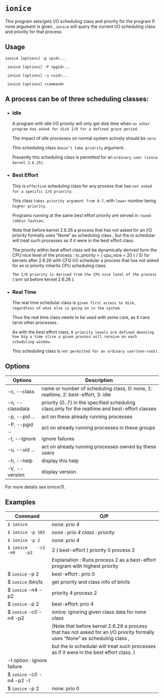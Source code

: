 # `ionice`

This program sets/gets I/O scheduling class and priority for the program If none argument is given , `ionice` will query the current I/O scheduling class and priority for that process

## Usage

 `ionice [options] -p <pid>...`
 
` ionice [options] -P <pgid>...`

` ionice [options] -u <uid>...`

` ionice [options] <command>`


## A process can be of three scheduling classes:
- ### Idle
		
	A program with idle I/O priority will only get disk time when `no other program has asked for disk I/O for a defined grace period`.
	
	The impact of idle processes on normal system actively should be `zero`.
	
	This scheduling class `doesn’t take priority` argument.
	
	Presently this scheduling class is permitted for an `ordinary user (since kernel 2.6.25)`.
- ### Best Effort
		
	This is `effective` scheduling class for any process that has `not asked for a specific I/O priority`.
	
	This class `takes priority argument from 0-7`, with `lower` number being `higher priority`.
	
	Programs running at the same best effort priority are served in `round- robbin fashion`.
	
	Note that before kernel 2.6.26  a process that has not asked for an I/O priority formally uses “None” as scheduling class , but the io schedular will treat such processes as if it were in the best effort class. 
	
	The priority within best effort class will be dynamically derived form the CPU nice level of the process : io_priority = ( cpu_nice + 20 ) / 5/
	for kernels after 2.6.26 with CFQ I/O schedular a process that has not asked for sn io priority inherits CPU scheduling class.
	
	`The I/O priority is derived from the CPU nice level of the process` ( smr sd before kernel 2.6.26 ).

- ### Real Time
		
	The real time schedular class is `given first access to disk, regardless of what else is going on in the system`.
	
	Thus the real time class needs to be used with some care, as it cans tarve other processes .
	
	As with the best effort class, `8 priority levels are defined denoting how big a time slice a given process will receive on each scheduling window`.	
	
	This scheduling class is `not permitted for an ordinary user(non-root)`.

## Options
| Options | Description |
|---|---|
| -c, --class <class>   | name or number of scheduling class, 0: none, 1: realtime, 2: best-effort, 3: idle|
| -n, --classdata <num> | priority (0..7) in the specified scheduling class,only for the realtime and best-effort classes|
| -p, --pid <pid>...    | act on these already running processes|
| -P, --pgid <pgrp>...  | act on already running processes in these groups|
| -t, --ignore          | ignore failures|
| -u, --uid <uid>...    | act on already running processes owned by these users|
| -h, --help            | display this help|
| -V, --version         | display version|

For more details see ionice(1).


## Examples
| Command | O/P |
|---|---|	
|`$ ionice` |*none: prio 4*|
|`$ ionice -p 101`|*none : prio 4* *class : priority*|
|`$ ionice -p 2` |*none: prio 4*|
|`$ ionice    -c2    -n0    -p2`|2 ( best-effort )	priority 0	process 2 |
||Explanation :	 Runs process 2 as a best-effort program with highest priority|
|$ `ionice` -p 2|best-effort : prio 0|
|$ `ionice` /bin/ls|get priority and class info of bin/ls |
|$ `ionice` -n4 -p2|priority 4	process 2 |
|$ `ionice` -p 2|  best-effort: prio 4|
|$ `ionice` -c0 -n4 -p2|ionice: ignoring given class data for none class|
||(Note that before kernel 2.6.26  a process that has not asked for an I/O priority formally uses “None” as scheduling class , |
||but the io schedular will treat such processes as if it were in the best effort class. )|
|-t option : ignore failure||
|$ `ionice` -c0 -n4 -p2 -t| | 
|$ `ionice` -p 2|none: prio 0|
